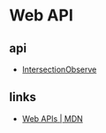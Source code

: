 # Web API

## api 

- [IntersectionObserve](intersectoni_observe.md) 


## links 

- [Web APIs | MDN](https://developer.mozilla.org/en-US/docs/Web/API)
